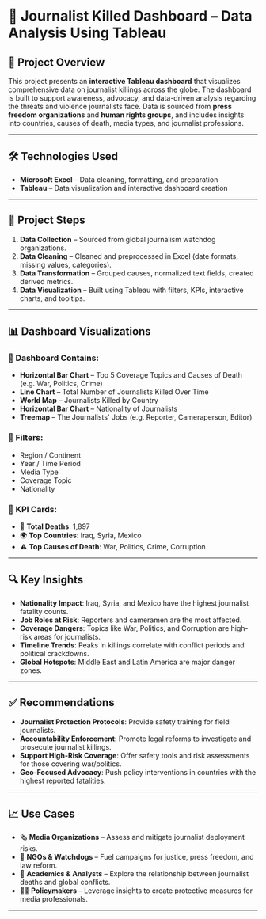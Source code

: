 # 📰 Journalist Killed Dashboard – Data Analysis Using Tableau

## 📌 Project Overview

This project presents an **interactive Tableau dashboard** that visualizes comprehensive data on journalist killings across the globe. The dashboard is built to support awareness, advocacy, and data-driven analysis regarding the threats and violence journalists face. Data is sourced from **press freedom organizations** and **human rights groups**, and includes insights into countries, causes of death, media types, and journalist professions.

---

## 🛠️ Technologies Used

- **Microsoft Excel** – Data cleaning, formatting, and preparation
- **Tableau** – Data visualization and interactive dashboard creation

---

## 📍 Project Steps

1. **Data Collection** – Sourced from global journalism watchdog organizations.
2. **Data Cleaning** – Cleaned and preprocessed in Excel (date formats, missing values, categories).
3. **Data Transformation** – Grouped causes, normalized text fields, created derived metrics.
4. **Data Visualization** – Built using Tableau with filters, KPIs, interactive charts, and tooltips.

---

## 📊 Dashboard Visualizations

### 🔹 Dashboard Contains:

- **Horizontal Bar Chart** – Top 5 Coverage Topics and Causes of Death (e.g. War, Politics, Crime)
- **Line Chart** – Total Number of Journalists Killed Over Time
- **World Map** – Journalists Killed by Country
- **Horizontal Bar Chart** – Nationality of Journalists
- **Treemap** – The Journalists' Jobs (e.g. Reporter, Cameraperson, Editor)

### 🔹 Filters:

- Region / Continent
- Year / Time Period
- Media Type
- Coverage Topic
- Nationality

### 🔹 KPI Cards:

- 🧮 **Total Deaths**: 1,897
- 🌍 **Top Countries**: Iraq, Syria, Mexico
- ⚠️ **Top Causes of Death**: War, Politics, Crime, Corruption

---

## 🔍 Key Insights

- **Nationality Impact**: Iraq, Syria, and Mexico have the highest journalist fatality counts.
- **Job Roles at Risk**: Reporters and cameramen are the most affected.
- **Coverage Dangers**: Topics like War, Politics, and Corruption are high-risk areas for journalists.
- **Timeline Trends**: Peaks in killings correlate with conflict periods and political crackdowns.
- **Global Hotspots**: Middle East and Latin America are major danger zones.

---

## ✅ Recommendations

- **Journalist Protection Protocols**: Provide safety training for field journalists.
- **Accountability Enforcement**: Promote legal reforms to investigate and prosecute journalist killings.
- **Support High-Risk Coverage**: Offer safety tools and risk assessments for those covering war/politics.
- **Geo-Focused Advocacy**: Push policy interventions in countries with the highest reported fatalities.

---

## 📈 Use Cases

- 🗞️ **Media Organizations** – Assess and mitigate journalist deployment risks.
- 🧭 **NGOs & Watchdogs** – Fuel campaigns for justice, press freedom, and law reform.
- 🧠 **Academics & Analysts** – Explore the relationship between journalist deaths and global conflicts.
- 🧑‍⚖️ **Policymakers** – Leverage insights to create protective measures for media professionals.

---


